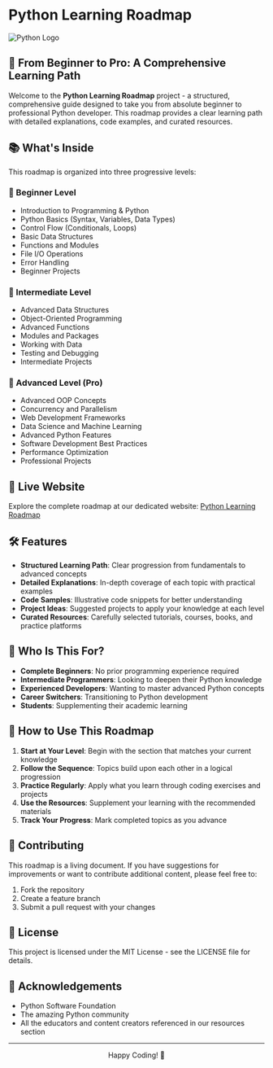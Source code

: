 # Python Learning Roadmap

![Python Logo](https://www.python.org/static/community_logos/python-logo-master-v3-TM.png)

## 🚀 From Beginner to Pro: A Comprehensive Learning Path

Welcome to the **Python Learning Roadmap** project - a structured, comprehensive guide designed to take you from absolute beginner to professional Python developer. This roadmap provides a clear learning path with detailed explanations, code examples, and curated resources.

## 📚 What's Inside

This roadmap is organized into three progressive levels:

### 🌱 Beginner Level
- Introduction to Programming & Python
- Python Basics (Syntax, Variables, Data Types)
- Control Flow (Conditionals, Loops)
- Basic Data Structures
- Functions and Modules
- File I/O Operations
- Error Handling
- Beginner Projects

### 🌿 Intermediate Level
- Advanced Data Structures
- Object-Oriented Programming
- Advanced Functions
- Modules and Packages
- Working with Data
- Testing and Debugging
- Intermediate Projects

### 🌲 Advanced Level (Pro)
- Advanced OOP Concepts
- Concurrency and Parallelism
- Web Development Frameworks
- Data Science and Machine Learning
- Advanced Python Features
- Software Development Best Practices
- Performance Optimization
- Professional Projects

## 🔗 Live Website

Explore the complete roadmap at our dedicated website:
[Python Learning Roadmap](https://github.com/zeoenix/Python_learning_guide)

## 🛠️ Features

- **Structured Learning Path**: Clear progression from fundamentals to advanced concepts
- **Detailed Explanations**: In-depth coverage of each topic with practical examples
- **Code Samples**: Illustrative code snippets for better understanding
- **Project Ideas**: Suggested projects to apply your knowledge at each level
- **Curated Resources**: Carefully selected tutorials, courses, books, and practice platforms

## 🎯 Who Is This For?

- **Complete Beginners**: No prior programming experience required
- **Intermediate Programmers**: Looking to deepen their Python knowledge
- **Experienced Developers**: Wanting to master advanced Python concepts
- **Career Switchers**: Transitioning to Python development
- **Students**: Supplementing their academic learning

## 📖 How to Use This Roadmap

1. **Start at Your Level**: Begin with the section that matches your current knowledge
2. **Follow the Sequence**: Topics build upon each other in a logical progression
3. **Practice Regularly**: Apply what you learn through coding exercises and projects
4. **Use the Resources**: Supplement your learning with the recommended materials
5. **Track Your Progress**: Mark completed topics as you advance

## 🌟 Contributing

This roadmap is a living document. If you have suggestions for improvements or want to contribute additional content, please feel free to:

1. Fork the repository
2. Create a feature branch
3. Submit a pull request with your changes

## 📝 License

This project is licensed under the MIT License - see the LICENSE file for details.

## 🙏 Acknowledgements

- Python Software Foundation
- The amazing Python community
- All the educators and content creators referenced in our resources section

---

<p align="center">Happy Coding! 🐍</p>
